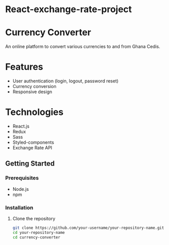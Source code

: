 # React-exchange-rate-project
# Currency Converter

An online platform to convert various currencies to and from Ghana Cedis.

# Features

- User authentication (login, logout, password reset)
- Currency conversion
- Responsive design

# Technologies

- React.js
- Redux
- Sass
- Styled-components
- Exchange Rate API

## Getting Started

### Prerequisites

- Node.js
- npm

### Installation

1. Clone the repository
   ```bash
   git clone https://github.com/your-username/your-repository-name.git
   cd your-repository-name
   cd currency-converter

